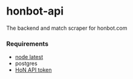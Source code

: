 # honbot-api
The backend and match scraper for honbot.com

### Requirements
- [node latest](https://github.com/creationix/nvm)
- postgres
- [HoN API token](http://api.heroesofnewerth.com/)
